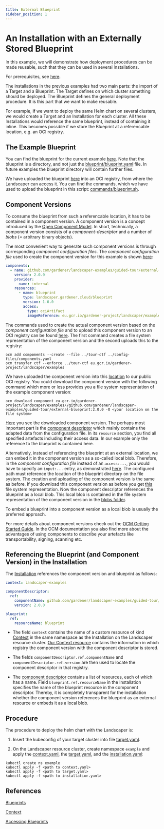 ```yaml
---
title: External Blueprint
sidebar_position: 1
---
```


# An Installation with an Externally Stored Blueprint

In this example, we will demonstrate how deployment procedures can be made reusable, such that they can be used
in several Installations.

For prerequisites, see [here](../../README.md).

The installations in the previous examples had two main parts: the import of a Target and a Blueprint. The Target
defines on which cluster something should be deployed. The Blueprint defines the general deployment procedure. It is
this part that we want to make reusable. 

For example, if we want to deploy the same Helm chart on several clusters, we would create a Target and an Installation
for each cluster. All these Installations would reference the same blueprint, instead of containing it inline. This
becomes possible if we store the Blueprint at a referencable location, e.g. an OCI registry.

## The Example Blueprint

You can find the blueprint for the current example [here](https://github.com/gardener/landscaper/blob/master/docs/guided-tour/blueprints/external-blueprint/blueprint). Note that the blueprint is a directory, and not just the [blueprint/blueprint.yaml](./blueprint/blueprint.yaml) file. In future examples the blueprint directory will contain further files.

We have uploaded the blueprint
[here](https://eu.gcr.io/gardener-project/landscaper/examples/blueprints/guided-tour/external-blueprint) into an OCI
registry, from where the Landscaper can access it. You can find the commands, which we have used to upload the blueprint
in this script: [commands/blueprint.sh](./commands/blueprint.sh).

## Component Versions

To consume the blueprint from such a referencable location, it has to be contained in a component version. A component 
version is a concept introduced by the [Open Component Model](https://github.com/open-component-model/ocm). In short, technically, 
a component version consists of a *component-descriptor* and a number of *blobs* (= arbitrary binary objects).  

The most convenient way to generate such component versions is through corresponding *component configuration files*. 
The *component configuration file* used to create the component version for this example is shown
[here](./config-files/components.yaml):

```yaml
components:
  - name: github.com/gardener/landscaper-examples/guided-tour/external-blueprint
    version: 2.0.0
    provider:
      name: internal
    resources:
      - name: blueprint
        type: landscaper.gardener.cloud/blueprint
        version: 1.0.0
        access:
          type: ociArtifact
          imageReference: eu.gcr.io/gardener-project/landscaper/examples/blueprints/guided-tour/external-blueprint:1.0.0
```

The commands used to create the actual component version based on the *component configuration file* and to upload this
component version to an OCI registry can be found [here](./commands/component.sh). The first command creates
a file system representation of the component version and the second uploads this to the registry:

```
ocm add components --create --file ../tour-ctf ../config-files/components.yaml
ocm transfer ctf --enforce ../tour-ctf eu.gcr.io/gardener-project/landscaper/examples
```

We have uploaded the component version into this [location](https://console.cloud.google.com/gcr/images/gardener-project/eu/landscaper/examples/component-descriptors/github.com/gardener/landscaper-examples/guided-tour/external-blueprint) to our public OCI registry. You could download
the component version with the following command which more or less provides you a file system representation
of the example component version:

```
ocm download component eu.gcr.io/gardener-project/landscaper/examples//github.com/gardener/landscaper-examples/guided-tour/external-blueprint:2.0.0 -O <your location on the file system>
```

[Here](components/component) you see the downloaded component version. The perhaps most important part is the 
[component descriptor](components/component/component-descriptor.yaml) which mainly contains the adapted data from the 
configuration file. In its `resource` section, you find all specified artefacts including their access data. In our
example only the reference to the blueprint is contained here.

Alternatively, instead of referencing the blueprint at an external location, we can embed it in the
component version as a so-called local blob. Therefore, in the *component configuration file* instead of an `access:...`, 
you would have to specify an `input:...` entry, as demonstrated [here](./config-files/local-blob-components.yaml).
The  configured path must reference the location of the blueprint directory on the file system. The creation 
and uploading of the component version is the same as before. If you download this component version as before
you get [this](components/local-blob-component) file system representation. Now the component descriptor references
the blueprint as a local blob. This local blob is contained in the file system representation of the component
version in the [blobs folder](components/local-blob-component/blobs).

To embed a blueprint into a component version as a local blob is usually the preferred approach.

For more details about component versions check out the [OCM Getting Started Guide](https://ocm.software/docs/guides/getting-started-with-ocm/). In the OCM documentation
you also find more about the advantages of using components to describe your artefacts like transportability, signing, 
scanning etc.

## Referencing the Blueprint (and Component Version) in the Installation

The [Installation](./installation/installation.yaml) references the component version and blueprint as follows:  

```yaml 
context: landscaper-examples

componentDescriptor:
  ref: 
    componentName: github.com/gardener/landscaper-examples/guided-tour/external-blueprint 
    version: 2.0.0

blueprint: 
  ref: 
    resourceName: blueprint 
```

- The field `context` contains the name of a custom resource of kind [Context](../../../usage/Context.md) in the same
  namespace as the Installation on the Landscaper resource cluster. [Our Context resource](./installation/context.yaml)
  contains the information in which registry the component version with the component descriptor is stored. 

- The fields `componentDescriptor.ref.componentName` and `componentDescriptor.ref.version` are then used to locate the
  component descriptor in that registry.

- The [component descriptor](components/component/component-descriptor.yaml) contains a list of resources,
  each of which has a name. Field `blueprint.ref.resourceName` in the Installation specifies the name of the blueprint
  resource in the component descriptor. Thereby, it is completely transparent for the installation whether the 
  component version references the blueprint as an external resource or embeds it as a local blob. 

## Procedure

The procedure to deploy the helm chart with the Landscaper is:

1. Insert the kubeconfig of your target cluster into file [target.yaml](installation/target.yaml).

2. On the Landscaper resource cluster, create namespace `example` and apply the
[context.yaml](./installation/context.yaml), the [target.yaml](installation/target.yaml), and the
[installation.yaml](installation/installation.yaml):

```shell
kubectl create ns example 
kubectl apply -f <path to context.yaml> 
kubectl apply -f <path to target.yaml>
kubectl apply -f <path to installation.yaml> 
```

## References 

[Blueprints](../../../usage/Blueprints.md)

[Context](../../../usage/Context.md)

[Accessing Blueprints](../../../usage/AccessingBlueprints.md)
